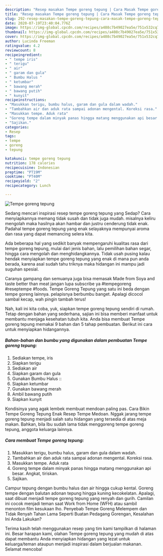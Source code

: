 ```yaml
---
description: "Resep masakan Tempe goreng tepung | Cara Masak Tempe goreng tepung Yang Enak Dan Lezat"
title: "Resep masakan Tempe goreng tepung | Cara Masak Tempe goreng tepung Yang Enak Dan Lezat"
slug: 292-resep-masakan-tempe-goreng-tepung-cara-masak-tempe-goreng-tepung-yang-enak-dan-lezat
date: 2020-07-19T23:40:04.776Z
image: https://img-global.cpcdn.com/recipes/a408c7b49027ea5e/751x532cq70/tempe-goreng-tepung-foto-resep-utama.jpg
thumbnail: https://img-global.cpcdn.com/recipes/a408c7b49027ea5e/751x532cq70/tempe-goreng-tepung-foto-resep-utama.jpg
cover: https://img-global.cpcdn.com/recipes/a408c7b49027ea5e/751x532cq70/tempe-goreng-tepung-foto-resep-utama.jpg
author: Lucinda Freeman
ratingvalue: 4.2
reviewcount: 8
recipeingredient:
- " tempe iris"
- " terigu"
- " air"
- " garam dan gula"
- " Bumbu Halus "
- " ketumbar"
- " bawang merah"
- " bawang putih"
- " kunyit"
recipeinstructions:
- "Masukkan terigu, bumbu halus, garam dan gula dalam wadah."
- "Tambahkan air dan aduk rata sampai adonan mengental. Koreksi rasa."
- "Masukkan tempe. Aduk rata"
- "Goreng tempe dalam minyak panas hingga matang menggunakan api besar. Angkat, tiriskan."
- "Sajikan."
categories:
- Resep
tags:
- tempe
- goreng
- tepung

katakunci: tempe goreng tepung 
nutrition: 178 calories
recipecuisine: Indonesian
preptime: "PT19M"
cooktime: "PT40M"
recipeyield: "2"
recipecategory: Lunch

---
```



![Tempe goreng tepung](https://img-global.cpcdn.com/recipes/a408c7b49027ea5e/751x532cq70/tempe-goreng-tepung-foto-resep-utama.jpg)

Sedang mencari inspirasi resep tempe goreng tepung yang Sedap? Cara menyiapkannya memang tidak susah dan tidak juga mudah. misalnya keliru mengolah maka hasilnya akan hambar dan justru cenderung tidak enak. Padahal tempe goreng tepung yang enak selayaknya mempunyai aroma dan rasa yang dapat memancing selera kita.

Ada beberapa hal yang sedikit banyak mempengaruhi kualitas rasa dari tempe goreng tepung, mulai dari jenis bahan, lalu pemilihan bahan segar, hingga cara mengolah dan menghidangkannya. Tidak usah pusing kalau hendak menyiapkan tempe goreng tepung yang enak di mana pun anda berada, karena asal sudah tahu triknya maka hidangan ini mampu jadi suguhan spesial.

Caranya gampang dan semuanya juga bisa memasak Made from Soya and taste better than meat jangan lupa subscribe ya #tempegoreng #reseptempe #foods. Tempe Goreng Tepung yang satu ini beda dengan tempe goreng lainnya. pelapisnya berbumbu banget. Apalagi dicocol sambal kecap, wah pingin tambah terus!


Nah, kali ini kita coba, yuk, siapkan tempe goreng tepung sendiri di rumah. Tetap dengan bahan yang sederhana, sajian ini bisa memberi manfaat untuk membantu menjaga kesehatan tubuh kita. Anda bisa membuat Tempe goreng tepung memakai 9 bahan dan 5 tahap pembuatan. Berikut ini cara untuk menyiapkan hidangannya.

<!--inarticleads1-->

##### Bahan-bahan dan bumbu yang digunakan dalam pembuatan Tempe goreng tepung:

1. Sediakan  tempe, iris
1. Siapkan  terigu
1. Sediakan  air
1. Siapkan  garam dan gula
1. Gunakan  Bumbu Halus ::
1. Siapkan  ketumbar
1. Gunakan  bawang merah
1. Ambil  bawang putih
1. Siapkan  kunyit


Kondisinya yang agak lembek membuat mendoan paling pas. Cara Bikin Tempe Goreng Tepung Enak Resep Tempe Medoan. Nggak jarang tempe goreng tepung menjadi salah satu hidangan yang tersedia di atas meja makan. Bahkan, bila Ibu sudah lama tidak menggoreng tempe goreng tepung, anggota keluarga lainnya. 

<!--inarticleads2-->

##### Cara membuat Tempe goreng tepung:

1. Masukkan terigu, bumbu halus, garam dan gula dalam wadah.
1. Tambahkan air dan aduk rata sampai adonan mengental. Koreksi rasa.
1. Masukkan tempe. Aduk rata
1. Goreng tempe dalam minyak panas hingga matang menggunakan api besar. Angkat, tiriskan.
1. Sajikan.


Campur tepung dengan bumbu halus dan air hingga cukup kental. Goreng tempe dengan balutan adonan tepung hingga kuning kecokelatan. Apalagi, saat dibuat menjadi tempe goreng tepung yang renyah dan gurih. Camilan ini cocok menjadi teman saat Work from Home (WFH) atau sambil menonton film kesukaan lho. Penyebab Tempe Goreng Melempem dan Tidak Renyah Tahan Lama Seperti Buatan Pedagang Gorengan, Kesalahan Ini Anda Lakukan? 

Terima kasih telah menggunakan resep yang tim kami tampilkan di halaman ini. Besar harapan kami, olahan Tempe goreng tepung yang mudah di atas dapat membantu Anda menyiapkan hidangan yang lezat untuk keluarga/teman ataupun menjadi inspirasi dalam berjualan makanan. Selamat mencoba!
